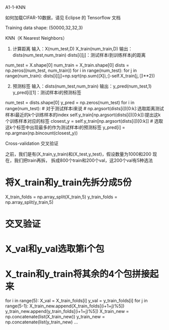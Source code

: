 A1-1-KNN
   
如何加载CIFAR-10数据，请见 Eclipse 的 Tensorflow 文档

Training data shape: (50000,32,32,3)
   
KNN（K Nearest Neighbors）

1. 计算距离
输入：X(num_test,D) X_train(num_train,D)
输出：dists(num_test,num_train)
dists[i][j]：测试样本i到训练样本j的距离
>>>
num_test = X.shape[0]
num_train = X_train.shape[0]
dists = np.zeros((num_test, num_train))
for i in range(num_test):
    for j in range(num_train):
        dists[i][j]=np.sqrt(np.sum((X[i,:]-self.X_train[j,:])**2))
>>>

2. 预测标签
输入：dists(num_test,num_train)
输出：y_pred(num_test,1)
y_pred[i][1]：测试样本i的预测标签
>>>
num_test = dists.shape[0]
y_pred = np.zeros(num_test)
for i in range(num_test):
    # 对于测试样本i来说
    # np.argsort(dists[i])[0:k]:选取距离测试样本i最近的k个训练样本的index
    self.y_train[np.argsort(dists[i])[0:k]]:提出这k个训练样本对应的标签
    closest_y = self.y_train[np.argsort(dists[i])[0:k]]
    # 选取这k个标签中出现最多的作为测试样本i的预测标签
    y_pred[i] = np.argmax(np.bincount(closest_y))
>>>


Cross-validation 交叉验证

之前，我们是有(X_train,y_train)和(X_test,y_test)，假设数量为1000和200
现在，我们把train再拆，
拆成800个train和200个val，这200个val有5种选法

>>>
# 将X_train和y_train先拆分成5份
X_train_folds = np.array_split(X_train,5)
y_train_folds = np.array_split(y_train,5)
# 交叉验证
# X_val和y_val选取第i个包
# X_train和y_train将其余的4个包拼接起来
for i in range(5): 
    X_val = X_train_folds[i]
    y_val = y_train_folds[i]
    for j in range(5-1):
            X_train_new.append(X_train_folds[(i+1+j)%5])
            y_train_new.append(y_train_folds[(i+1+j)%5])
            X_train_new = np.concatenate(list(X_train_new))
            y_train_new = np.concatenate(list(y_train_new)
            ...
>>>



